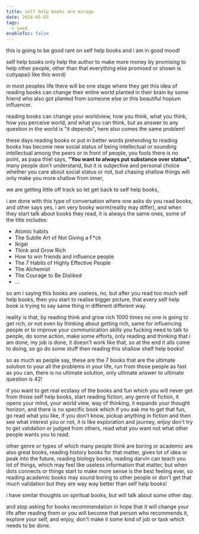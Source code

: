 ```yaml
---
title: self help books are mirage
date: 2024-05-03
tags:
  - seed
enableToc: false
---
```

this is going to be good rant on self help books and i am in good mood!

self help books only help the author to make more money by promising to help other people, other than that everything else promised or shown is cutiyapa(i like this word)

in most peoples life there will be one stage where they get this idea of reading books can change their entire world planted in their brain by some friend who also got planted from someone else or this beautiful hopium influencer.

reading books can change your worldview, how you think, what you think, how you perceive world, and what you can think, but as answer to any question in the world is "it depends", here also comes the same problem!

these days reading books or put in better words pretending to reading books has become new social status of being intellectual or sounding intellectual among the peers or in front of people, you fools there is no point, as papa thiel says, **"You want to always put substance over status"**, many people don't understand, but it is subjective and personal choice whether you care about social status or not, but chasing shallow things will only make you more shallow from inner, 

we are getting little off track so let get back to self help books,

i am done with this type of conversation where one asks do you read books, and other says yes, i am very booky worm(reality may differ), and when they start talk about books they read, it is always the same ones, some of the title includes:

- Atomic habits
- The Subtle Art of Not Giving a F*ck
- Ikigai
- Think and Grow Rich
- How to win friends and influence people
- The 7 Habits of Highly Effective People
- The Alchemist
- The Courage to Be Disliked
- ...

so am i saying this books are useless, no, but after you read too much self help books, then you start to realise bigger picture, that every self help book is trying to say same thing in different different way.

reality is that, by reading think and grow rich 1000 times no one is going to get rich, or not even by thinking about getting rich, same for influencing people or to improve your communication skills you fucking need to talk to people, do some action, make some efforts, only reading and thinking that i am done, my job is done, it doesn't work like that, so at the end it alls come to doing, so go do some stuff then reading this shallow shelf help books!

so as much as people say, these are the 7 books that are the ultimate solution to your all the problems in your life, run from those people as fast as you can, there is no ultimate solution, only ultimate answer to ultimate question is 42!

if you want to get real ecstasy of the books and fun which you will never get from those self help books, start reading fiction, any genre of fiction, it opens your mind, your world view, way of thinking, it expands your thought horizon, and there is no specific book which if you ask me to get that fun, go read what you like, if you don't know, pickup anything in fiction and then see what interest you or not, it is like exploration and journey, enjoy don't try to get validation or judged from others, read what you want not what other people wants you to read.

other genre or types of which many people think are boring or academic are also great books, reading history books for that matter, gives lot of idea or peak into the future, reading biology books, reading darvin can teach you lot of things, which may feel like useless information that matter, but when dots connects or things start to make more sense is the best feeling ever, so reading academic books may sound boring to other people or don't get that much validation but they are way way better than self help books!

i have similar thoughts on spiritual books, but will talk about some other day.

and stop asking for books recommendation in hope that it will change your life after reading them or you will become that person who recommends it, explore your self, and enjoy, don't make it some kind of job or task which needs to be done.